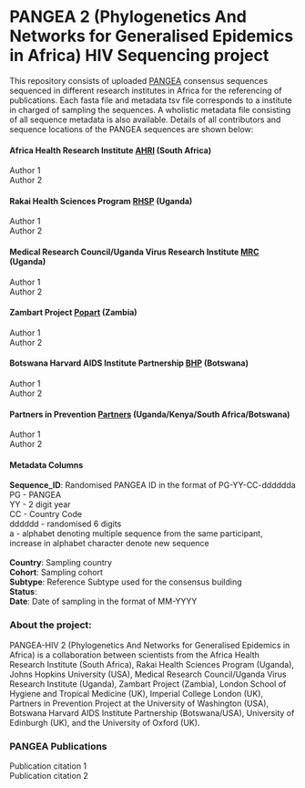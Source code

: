 # PANGEA 2 (Phylogenetics And Networks for Generalised Epidemics in Africa) HIV Sequencing project

This repository consists of uploaded [PANGEA](https://www.pangea-hiv.org/) consensus sequences sequenced in different research institutes in Africa for the referencing of publications. Each fasta file and metadata tsv file corresponds to a institute in charged of sampling the sequences. A wholistic metadata file consisting of all sequence metadata is also available. Details of all contributors and sequence locations of the PANGEA sequences are shown below: 

#### Africa Health Research Institute [AHRI](https://www.ahri.org/) (South Africa)

Author 1\
Author 2

#### Rakai Health Sciences Program [RHSP](https://www.rhsp.org/index.php) (Uganda)

Author 1\
Author 2

#### Medical Research Council/Uganda Virus Research Institute [MRC](https://www.lshtm.ac.uk/research/units/mrc-uganda) (Uganda)

Author 1\
Author 2

#### Zambart Project [Popart](https://www.zambart.org.zm/) (Zambia)

Author 1\
Author 2

#### Botswana Harvard AIDS Institute Partnership [BHP](https://bhp.org.bw/) (Botswana)

Author 1\
Author 2

#### Partners in Prevention [Partners](http://depts.washington.edu/uwicrc/?q=content/about-icrc) (Uganda/Kenya/South Africa/Botswana)

Author 1\
Author 2


#### Metadata Columns

**Sequence_ID**: Randomised PANGEA ID in the format of PG-YY-CC-dddddda\
PG - PANGEA\
YY - 2 digit year\
CC - Country Code\
dddddd - randomised 6 digits\
a - alphabet denoting multiple sequence from the same participant, increase in alphabet character denote new sequence \
\
**Country**: Sampling country\
**Cohort**: Sampling cohort\
**Subtype**: Reference Subtype used for the consensus building\
**Status**: \
**Date**: Date of  sampling in the format of MM-YYYY


### About the project:

PANGEA-HIV 2 (Phylogenetics And Networks for Generalised Epidemics in Africa) is a collaboration between scientists from the Africa Health Research Institute (South Africa), Rakai Health Sciences Program (Uganda), Johns Hopkins University (USA), Medical Research Council/Uganda Virus Research Institute (Uganda), Zambart Project (Zambia), London School of Hygiene and Tropical Medicine (UK), Imperial College London (UK), Partners in Prevention Project at the University of Washington (USA), Botswana Harvard AIDS Institute Partnership (Botswana/USA), University of Edinburgh (UK), and the University of Oxford (UK).

### PANGEA Publications

Publication citation 1\
Publication citation 2
